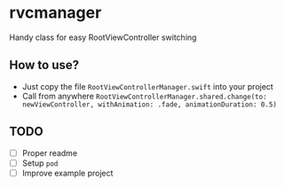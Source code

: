 # rvcmanager
Handy class for easy RootViewController switching

## How to use?
* Just copy the file ```RootViewControllerManager.swift``` into your project
* Call from anywhere ```RootViewControllerManager.shared.change(to: newViewController, withAnimation: .fade, animationDuration: 0.5)```

## TODO
- [ ] Proper readme
- [ ] Setup ```pod```
- [ ] Improve example project
